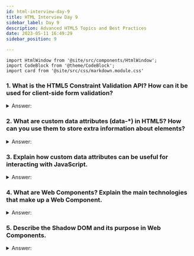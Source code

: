 ```yaml
---
id: html-interview-day-9
title: HTML Interview Day 9
sidebar_label: Day 9
description: Advanced HTML5 Topics and Best Practices
date: 2023-05-11 16:49:29
sidebar_position: 9

---
```


```mdx-code-block
import HtmlWindow from '@site/src/components/HtmlWindow';
import CodeBlock from '@theme/CodeBlock';
import card from '@site/src/css/markdown.module.css'
```

### 1. What is the HTML5 Constraint Validation API? How can it be used for client-side form validation?

<details>
    <summary>Answer:</summary>
</details>

### 2. What are custom data attributes (data-*) in HTML5? How can you use them to store extra information about elements?

<details>
    <summary>Answer:</summary>
</details>

### 3. Explain how custom data attributes can be useful for interacting with JavaScript.

<details>
    <summary>Answer:</summary>
</details>

### 4. What are Web Components? Explain the main technologies that make up a Web Component.

<details>
    <summary>Answer:</summary>
</details>

### 5. Describe the Shadow DOM and its purpose in Web Components.

<details>
    <summary>Answer:</summary>
</details>

